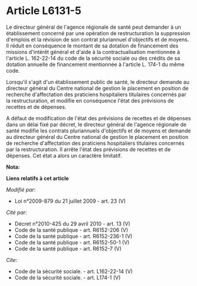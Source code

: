 # Article L6131-5

Le directeur général de l'agence régionale de santé peut demander à un établissement concerné par une opération de
restructuration la suppression d'emplois et la révision de son contrat pluriannuel d'objectifs et de moyens. Il réduit en
conséquence le montant de sa dotation de financement des missions d'intérêt général et d'aide à la contractualisation
mentionnée à l'article L. 162-22-14 du code de la sécurité sociale ou des crédits de sa dotation annuelle de financement
mentionnée à l'article L. 174-1 du même code. 

Lorsqu'il s'agit d'un établissement public de santé, le directeur demande au directeur général du Centre national de gestion
le placement en position de recherche d'affectation des praticiens hospitaliers titulaires concernés par la restructuration,
et modifie en conséquence l'état des prévisions de recettes et de dépenses.

A défaut de modification de l'état des prévisions de recettes et de dépenses dans un délai fixé par décret, le directeur
général de l'agence régionale de santé modifie les contrats pluriannuels d'objectifs et de moyens et demande au directeur
général du Centre national de gestion le placement en position de recherche d'affectation des praticiens hospitaliers
titulaires concernés par la restructuration. Il arrête l'état des prévisions de recettes et de dépenses. Cet état a alors un
caractère limitatif.

**Nota:**



**Liens relatifs à cet article**

_Modifié par_:

  - Loi n°2009-879 du 21 juillet 2009 - art. 23 (V)

_Cité par_:

  - Décret n°2010-425 du 29 avril 2010 - art. 13 (V)
  - Code de la santé publique - art. R6152-206 (V)
  - Code de la santé publique - art. R6152-236-1 (V)
  - Code de la santé publique - art. R6152-50-1 (V)
  - Code de la santé publique - art. R6152-7 (V)

_Cite_:

  - Code de la sécurité sociale. - art. L162-22-14 (V)
  - Code de la sécurité sociale. - art. L174-1 (V)
